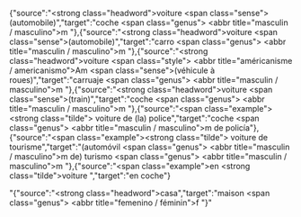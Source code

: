 {"source":"<strong class=\"headword\">voiture</strong> <span class=\"sense\">(automobile)</span>","target":"coche <span class=\"genus\"> <abbr title=\"masculin / masculino\">m</abbr> </span>"},{"source":"<strong class=\"headword\">voiture</strong> <span class=\"sense\">(automobile)</span>","target":"carro <span class=\"genus\"> <abbr title=\"masculin / masculino\">m</abbr> </span>"},{"source":"<strong class=\"headword\">voiture</strong> <span class=\"style\"> <abbr title=\"américanisme / americanismo\">Am</abbr> </span> <span class=\"sense\">(véhicule à roues)</span>","target":"carruaje <span class=\"genus\"> <abbr title=\"masculin / masculino\">m</abbr> </span>"},{"source":"<strong class=\"headword\">voiture</strong> <span class=\"sense\">(train)</span>","target":"coche <span class=\"genus\"> <abbr title=\"masculin / masculino\">m</abbr> </span>"},{"source":"<span class=\"example\"><strong class=\"tilde\"> voiture</strong> de (la) police</span>","target":"coche <span class=\"genus\"> <abbr title=\"masculin / masculino\">m</abbr> </span> de policía"},{"source":"<span class=\"example\"><strong class=\"tilde\"> voiture</strong> de tourisme</span>","target":"(automóvil <span class=\"genus\"> <abbr title=\"masculin / masculino\">m</abbr> </span> de) turismo <span class=\"genus\"> <abbr title=\"masculin / masculino\">m</abbr> </span>"},{"source":"<span class=\"example\">en <strong class=\"tilde\">voiture </strong></span>","target":"en coche"}


"{"source":"<strong class=\"headword\">casa</strong>","target":"maison <span class=\"genus\"> <abbr title=\"femenino / féminin\">f</abbr> </span>"}"